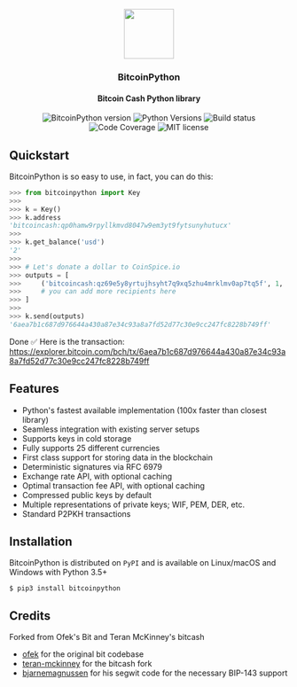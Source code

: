 <p align="center">
  <a href="https://blurry.cash">
    <img src="https://github.com/merc1er/bitcoinpython/raw/master/docs/source/_static/bitcoinpython.png" width="90" height="90">
  </a>
</p>

<h3 align="center">BitcoinPython</h3>
<h4 align="center">Bitcoin Cash Python library</h4>

<p align="center">
  <img src="https://img.shields.io/pypi/v/bitcoinpython.svg?style=flat-square" alt="BitcoinPython version">
  <img src="https://img.shields.io/pypi/pyversions/bitcoinpython.svg?style=flat-square" alt="Python Versions">
  <img src="https://travis-ci.org/merc1er/bitcoinpython.svg?branch=master" alt="Build status">
  <img src="https://img.shields.io/codecov/c/github/merc1er/bitcoinpython.svg?style=flat-square" alt="Code Coverage">
  <img src="https://img.shields.io/badge/license-MIT-blue.svg?style=flat-square" alt="MIT license">
</p>

## Quickstart

BitcoinPython is so easy to use, in fact, you can do this:

```python
>>> from bitcoinpython import Key
>>>
>>> k = Key()
>>> k.address
'bitcoincash:qp0hamw9rpyllkmvd8047w9em3yt9fytsunyhutucx'
>>>
>>> k.get_balance('usd')
'2'
>>>
>>> # Let's donate a dollar to CoinSpice.io
>>> outputs = [
>>>     ('bitcoincash:qz69e5y8yrtujhsyht7q9xq5zhu4mrklmv0ap7tq5f', 1, 'usd'),
>>>     # you can add more recipients here
>>> ]
>>>
>>> k.send(outputs)
'6aea7b1c687d976644a430a87e34c93a8a7fd52d77c30e9cc247fc8228b749ff'
```

Done ✅ Here is the transaction:  
https://explorer.bitcoin.com/bch/tx/6aea7b1c687d976644a430a87e34c93a8a7fd52d77c30e9cc247fc8228b749ff

## Features

- Python's fastest available implementation (100x faster than closest library)
- Seamless integration with existing server setups
- Supports keys in cold storage
- Fully supports 25 different currencies
- First class support for storing data in the blockchain
- Deterministic signatures via RFC 6979
- Exchange rate API, with optional caching
- Optimal transaction fee API, with optional caching
- Compressed public keys by default
- Multiple representations of private keys; WIF, PEM, DER, etc.
- Standard P2PKH transactions

## Installation

BitcoinPython is distributed on `PyPI` and is available on Linux/macOS and Windows with Python 3.5+

```shell
$ pip3 install bitcoinpython
```

## Credits

Forked from Ofek's Bit and Teran McKinney's bitcash

- [ofek](https://github.com/ofek/bit) for the original bit codebase
- [teran-mckinney](https://github.com/sporestack/bitcash) for the bitcash fork
- [bjarnemagnussen](https://github.com/bjarnemagnussen/bit/tree/segwit) for his segwit code for the necessary BIP-143 support
